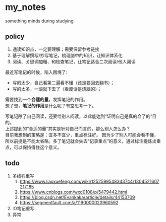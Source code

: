# my_notes
something minds during studying

## policy
1. 通读知识点，一定要理解；需要保留参考链接
2. 基于理解撰写/抄写笔记，梳理脑中的知识，让知识体系化
3. 阅读、关键词加粗、和检查笔记，让笔记适合二次阅读/他人阅读


最近写笔记的时候，陷入困境了:
* 写的太少，自己看第二遍看不懂（还是要回去翻书）；
* 写的太多，一滚就下去了（看废话是烧脑的）；

需要找到一个**合适的量**，发挥笔记的作用。  
想了想，**笔记的作用**是什么呢？有空思考一下。

写笔记除了自己阅读，还要给别人阅读，以此能达到“证明自己是真的会了的”目的。  
上述提到的“合适的量”其实是针对自己而言的，那么别人怎么办？  
目前我想到的策略是：宜多不宜少，重点标注好。
因为少了别人可能会看不懂，所以前提是不能太省略。多了笔记就会失去“记录重点”的意义，通过标注提炼出重点，可以保持得住这个意义。

## todo
1. 多线程重写
   1. https://www.liaoxuefeng.com/wiki/1252599548343744/1304521607217185
   2. https://www.cnblogs.com/wxd0108/p/5479442.html
   3. https://blog.csdn.net/Evankaka/article/details/44153709
   4. https://segmentfault.com/a/1190000023960592
2. IO笔记重写 
3. 异常
